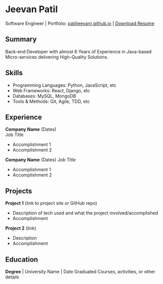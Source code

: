 # Jeevan Patil
Software Engineer | Portfolio: [patiljeevanr.github.io](https://patiljeevanr.github.io) | [Download Resume](files/jeevan_patil_resume.pdf)

## Summary
Back-end Developer with almost 6 Years of Experience in Java-based Micro-services delivering High-Quality Solutions.

## Skills
- Programming Languages: Python, JavaScript, etc 
- Web Frameworks: React, Django, etc
- Databases: MySQL, MongoDB
- Tools & Methods: Git, Agile, TDD, etc

## Experience
**Company Name** (Dates)   
Job Title
- Accomplishment 1
- Accomplishment 2  

**Company Name** (Dates)
Job Title
- Accomplishment 1
- Accomplishment 2

## Projects
**Project 1** (link to project site or GitHub repo)  
- Description of tech used and what the project involved/accomplished
- Accomplishment 

**Project 2** (link)
- Description 
- Accomplishment

## Education
**Degree** | University Name | Date Graduated
Courses, activities, or other details

